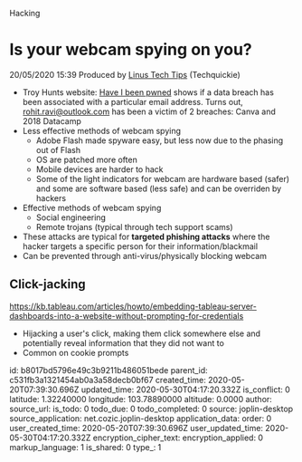Hacking

# Is your webcam spying on you?
20/05/2020 15:39
Produced by [Linus Tech Tips](https://www.youtube.com/user/LinusTechTips) (Techquickie)
* Troy Hunts website: [Have I been pwned](https://haveibeenpwned.com) shows if a data breach has been associated with a particular email address. Turns out, rohit.ravi@outlook.com has been a victim of 2 breaches: Canva and 2018 Datacamp
* Less effective methods of webcam spying
	* Adobe Flash made spyware easy, but less now due to the phasing out of Flash
	* OS are patched more often
	* Mobile devices are harder to hack
	* Some of the light indicators for webcam are hardware based (safer) and some are software based (less safe) and can be overriden by hackers
* Effective methods of webcam spying
	* Social engineering
	* Remote trojans (typical through tech support scams) 
* These attacks are typical for **targeted phishing attacks** where the hacker targets a specific person for their information/blackmail
* Can be prevented through anti-virus/physically blocking webcam

## Click-jacking
https://kb.tableau.com/articles/howto/embedding-tableau-server-dashboards-into-a-website-without-prompting-for-credentials
* Hijacking a user's click, making them click somewhere else and potentially reveal information that they did not want to
* Common on cookie prompts





id: b8017bd5796e49c3b9211b486051bede
parent_id: c531fb3a1321454ab0a3a58decb0bf67
created_time: 2020-05-20T07:39:30.696Z
updated_time: 2020-05-30T04:17:20.332Z
is_conflict: 0
latitude: 1.32240000
longitude: 103.78890000
altitude: 0.0000
author: 
source_url: 
is_todo: 0
todo_due: 0
todo_completed: 0
source: joplin-desktop
source_application: net.cozic.joplin-desktop
application_data: 
order: 0
user_created_time: 2020-05-20T07:39:30.696Z
user_updated_time: 2020-05-30T04:17:20.332Z
encryption_cipher_text: 
encryption_applied: 0
markup_language: 1
is_shared: 0
type_: 1